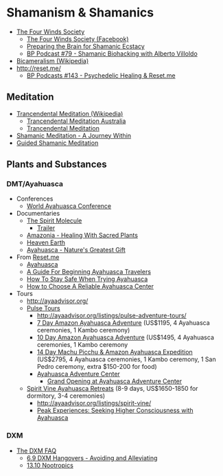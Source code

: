 # Shamanism &amp; Shamanics

* [The Four Winds Society](http://thefourwinds.com/)
  * [The Four Winds Society (Facebook)](https://www.facebook.com/TheFourWindsSociety)
  * [Preparing the Brain for Shamanic Ecstacy](http://thefourwinds.com/preparing-brain-shamanic-ecstasy/)
  * [BP Podcast #79 - Shamanic Biohacking with Alberto Villoldo](http://www.bulletproofexec.com/79-shamanic-biohacking-with-alberto-villoldo-podcast/)
* [Bicameralism (Wikipedia)](http://en.wikipedia.org/wiki/Bicameralism_(psychology))
* http://reset.me/
  * [BP Podcasts #143 - Psychedelic Healing & Reset.me](https://www.bulletproofexec.com/amber-lyon-on-psychedelic-healing-reset-me-podcast-143/) 

## Meditation

* [Trancendental Meditation (Wikipedia)](http://en.wikipedia.org/wiki/Transcendental_Meditation)
  * [Trancendental Meditation Australia](http://tm.org.au/)
  * [Trancendental Meditation](http://www.tm.org/)
* [Shamanic Meditation - A Journey Within](http://www.omharmonics.com/blog/shamanic-meditation/)
* [Guided Shamanic Meditation](http://www.youtube.com/watch?v=wamo8m5I9uw)

## Plants and Substances

### DMT/Ayahuasca

* Conferences
  * [World Ayahuasca Conference](http://www.aya2014.com/en/ )
* Documentaries
  * [The Spirit Molecule](http://www.thespiritmolecule.com/)
    * [Trailer](http://www.thespiritmolecule.com/html/media.php?media=Trailer)
  * [Amazonia - Healing With Sacred Plants](http://topdocumentaryfilms.com/amazonia-healing-with-sacred-plants/)
  * [Heaven Earth](http://topdocumentaryfilms.com/heaven-earth/)
  * [Ayahuasca - Nature's Greatest Gift](https://embed.vhx.tv/packages/2824)
* From [Reset.me](http://reset.me)
  * [Ayahuasca](http://reset.me/content-category/ayahuasca/)
  * [A Guide For Beginning Ayahuasca Travelers](http://reset.me/story/guide-beginning-ayahuasca-travelers/)
  * [How To Stay Safe When Trying Ayahuasca](http://reset.me/podcast/ayahuasca-safety-joshua-wickerham/)
  * [How to Choose A Reliable Ayahuasca Center](http://reset.me/podcast/howtochoseayahuascacenter/)
* Tours
  * http://ayaadvisor.org/
  * [Pulse Tours](http://www.pulsetours.com/)
    * http://ayaadvisor.org/listings/pulse-adventure-tours/ 
    * [7 Day Amazon Ayahuasca Adventure](http://www.pulsetours.com/amazon-ayahuasca-adventure/) (US$1195, 4 Ayahuasca ceremonies, 1 Kambo ceremony)
    * [10 Day Amazon Ayahuasca Adventure](http://www.pulsetours.com/10-day-amazon-ayahuasca-adventure/) (US$1495, 4 Ayahuasca ceremonies, 1 Kambo ceremony
    * [14 Day Machu Picchu & Amazon Ayahuasca Expedition](http://www.pulsetours.com/machu-picchu-and-amazon-ayahuasca-expedition/) (US$2795,  4 Ayahuasca ceremonies, 1 Kambo ceremony, 1 San Pedro ceremony, extra $150-200 for food)
    * [Ayahuasca Adventure Center](http://www.ayahuascaadventurecenter.com/ )
      * [Grand Opening at Ayahuasca Adventure Center](http://www.pulsetours.com/on-psychedelics2/grand-opening-ayahuasca-adventure-center/)
  * [Spirit Vine Ayahuasca Retreats](http://www.spiritvine.net/) (8-9 days, US$1650-1850 for dormitory, 3-4 ceremonies) 
    * http://ayaadvisor.org/listings/spirit-vine/ 
    *  [Peak Experiences: Seeking Higher Consciousness with Ayahuasca](http://wakeup-world.com/2014/04/23/peak-experiences-seeking-higher-consciousness-with-ayahuasca/)

### DXM

* [The DXM FAQ](http://www.erowid.org/chemicals/dxm/faq/)
  * [6.9 DXM Hangovers - Avoiding and Alleviating](http://www.erowid.org/chemicals/dxm/faq/dxm_side_effects.shtml#toc.6.9)
  * [13.10 Nootropics](http://www.erowid.org/chemicals/dxm/faq/dxm_mixing.shtml#toc.13.10)

